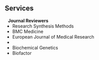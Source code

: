 ## Services

<h4 style="margin:0 10px 0;">Journal Reviewers</h4>

<ul style="margin:0 0 20px;">
  <li>Research Synthesis Methods</li>
  <li>BMC Medicine</li>
  <li>European Journal of Medical Research<li>
  <li>Biochemical Genetics</li>
  <li>Biofactor</li>
</ul>
